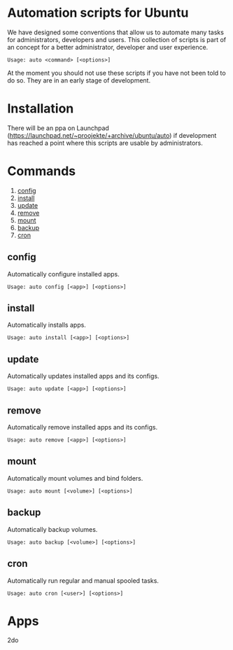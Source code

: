 # Automation scripts for Ubuntu

We have designed some conventions that allow us to automate many tasks for administrators, developers and users. This collection of scripts is part of an concept for a better administrator, developer and user experience.

    Usage: auto <command> [<options>]

At the moment you should not use these scripts if you have not been told to do so. They are in an early stage of development.

# Installation

There will be an ppa on Launchpad (https://launchpad.net/~proojekte/+archive/ubuntu/auto) if development has reached a point where this scripts are usable by administrators.

# Commands

1. [config](#config)
2. [install](#install)
3. [update](#update)
4. [remove](#remove)
5. [mount](#mount)
6. [backup](#backup)
7. [cron](#cron)

## config

Automatically configure installed apps.

    Usage: auto config [<app>] [<options>]

## install

Automatically installs apps.

    Usage: auto install [<app>] [<options>]

## update

Automatically updates installed apps and its configs.

    Usage: auto update [<app>] [<options>]

## remove

Automatically remove installed apps and its configs.

    Usage: auto remove [<app>] [<options>]

## mount

Automatically mount volumes and bind folders.

    Usage: auto mount [<volume>] [<options>]

## backup

Automatically backup volumes.

    Usage: auto backup [<volume>] [<options>]

## cron

Automatically run regular and manual spooled tasks.

    Usage: auto cron [<user>] [<options>]

# Apps

2do
